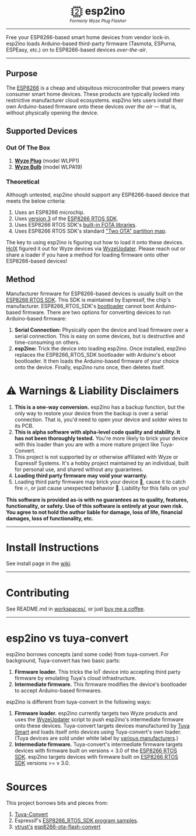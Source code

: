 <div align="center">
<h1 style="border-bottom:0; margin:0;"><img style="margin-bottom:-0.3em" src="resources/logo/favicon-io/favicon-32x32.png"> esp2ino</h1>
<small><em>Formerly Wyze Plug Flasher</em></small>
</div>

***

Free your ESP8266-based smart home devices from vendor lock-in. esp2ino loads Arduino-based third-party firmware (Tasmota, ESPurna, ESPEasy, etc.) on to ESP8266-based devices _over-the-air_.

***

## Purpose
The [ESP8266](https://www.espressif.com/en/products/socs/esp8266) is a cheap and ubiquitous microcontroller that powers many consumer smart home devices. These products are typically locked into restrictive manufacturer cloud ecosystems. esp2ino lets users install their own Arduino-based firmware onto these devices *over the air* — that is, without physically opening the device.
## Supported Devices
### Out Of The Box
1. [**Wyze Plug**](https://wyze.com/wyze-plug.html) (model WLPP1)
2. [**Wyze Bulb**](https://wyze.com/wyze-bulb.html) (model WLPA19)

### Theoretical
 Although untested, esp2ino should support any ESP8266-based device that meets the below criteria:
1. Uses an ESP8266 microchip.
2. Uses [version 3](https://docs.espressif.com/projects/esp8266-rtos-sdk/en/latest/api-guides/fota-from-old-new.html) of the [ESP8266 RTOS SDK](https://github.com/espressif/ESP8266_RTOS_SDK).
3. Uses ESP8266 RTOS SDK's [built-in FOTA libraries](https://github.com/espressif/ESP8266_RTOS_SDK/tree/master/examples/system/ota).
4. Uses ESP8266 RTOS SDK's standard ["Two OTA" partition map](https://docs.espressif.com/projects/esp8266-rtos-sdk/en/latest/api-guides/partition-tables.html).

The key to using esp2ino is figuring out how to load it onto these devices. [HclX](https://github.com/HclX) figured it out for Wyze devices via [WyzeUpdater](https://github.com/HclX/WyzeUpdater). Please reach out or share a loader if you have a method for loading firmware onto other ESP8266-based devices!

## Method
Manufacturer firmware for ESP8266-based devices is usually built on the [ESP8266 RTOS SDK](https://github.com/espressif/ESP8266_RTOS_SDK). This SDK is maintained by Espressif, the chip's manufacturer. ESP8266_RTOS_SDK's [bootloader](https://en.wikipedia.org/wiki/Bootloader) cannot boot Arduino-based firmware. There are two options for converting devices to run Arduino-based firmware:

1. **Serial Connection:** Physically open the device and load firmware over a serial connection. This is easy on some devices, but is destructive and time-consuming on others.
2. **esp2ino:** Trick the device into loading esp2ino. Once installed, esp2ino replaces the ESP8266_RTOS_SDK bootloader with Arduino's eboot bootloader. It then loads the Arduino-based firmware of your choice onto the device. Finally, esp2ino runs once, then deletes itself.

# ⚠️ Warnings & Liability Disclaimers
1. **This is a one-way conversion.** esp2ino has a backup function, but the only way to restore your device from the backup is over a serial connection. That is, you'd need to open your device and solder wires to its PCB.
2. **This is alpha software with alpha-level code quality and stability. It has not been thoroughly tested.** You're more likely to brick your device with this loader than you are with a more mature project like Tuya-Convert.
3. This project is not supported by or otherwise affiliated with Wyze or Espressif Systems. It's a hobby project maintained by an individual, built for personal use, and shared without any guarantees.
4. **Loading third party firmware may void your warranty.**
5. Loading third party firmware may brick your device 🧱, cause it to catch fire 🔥, or just cause unexpected behavior 🤪. Liability for this falls on you!

**This software is provided as-is with no guarantees as to quality, features, functionality, or safety. Use of this software is entirely at your own risk. You agree to not hold the author liable for damage, loss of life, financial damages, loss of functionality, etc.**

***

# Install Instructions

See install page in the [wiki](https://github.com/elahd/esp2ino/wiki).

***

# Contributing

See README.md in [workspaces/](https://github.com/elahd/esp2ino/tree/main/workspaces), or just <a href="https://www.buymeacoffee.com/elahd" target="_blank">buy me a coffee</a>.

***

# esp2ino vs tuya-convert
esp2ino borrows concepts (and some code) from tuya-convert. For background, Tuya-convert has two basic parts:

1. **Firmware loader.** This tricks the IoT device into accepting third party firmware by emulating Tuya's cloud infrastructure.
2. **Intermediate firmware.** This firmware modifies the device's bootloader to accept Arduino-based firmwares.

esp2ino is different from tuya-convert in the following ways:

1. **Firmware loader.** esp2ino currently targets two Wyze products and uses the [WyzeUpdater](https://github.com/HclX/WyzeUpdater) script to push esp2ino's intermediate firmware onto these devices. Tuya-convert targets devices manufactured by [Tuya Smart](https://www.tuya.com/) and loads itself onto devices using Tuya-convert's own loader. (Tuya devices are sold under white label by [various manufacturers](https://www.google.com/search?q=site%3Atemplates.blakadder.com+tuya-convert).)
2. **Intermediate firmware.** Tuya-convert's intermediate firmware targets devices with firmware built on versions < 3.0 of the [ESP8266 RTOS SDK](https://github.com/espressif/ESP8266_RTOS_SDK). esp2ino targets devices with firmware built on [ESP8266 RTOS SDK](https://github.com/espressif/ESP8266_RTOS_SDK) versions >= v 3.0.

# Sources

This project borrows bits and pieces from:
1. [Tuya-Convert](https://github.com/ct-Open-Source/tuya-convert)
2. Espressif's [ESP8266_RTOS_SDK program samples](https://github.com/espressif/ESP8266_RTOS_SDK/tree/master/examples).
3. [vtrust's](https://www.vtrust.de) [esp8266-ota-flash-convert](https://github.com/vtrust-de/esp8266-ota-flash-convert)
